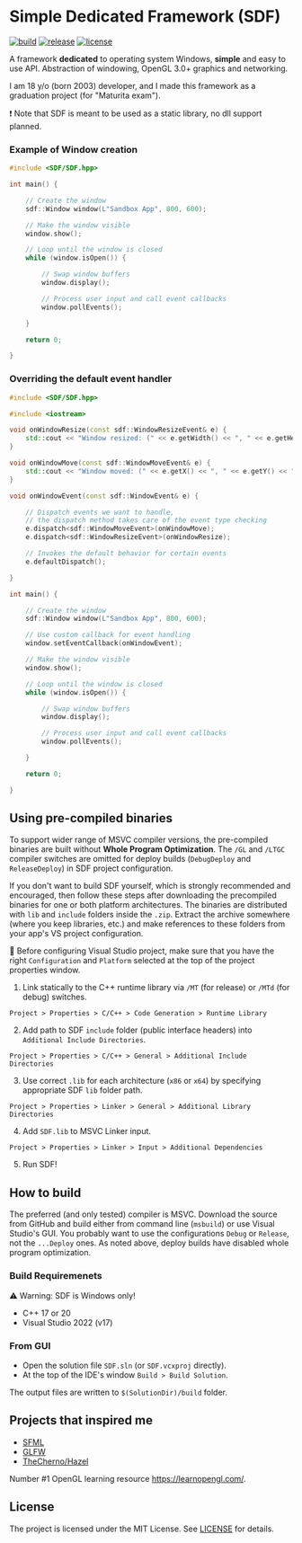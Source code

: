 # Simple Dedicated Framework (SDF)

[![build](https://github.com/Skulaurun/SDF/actions/workflows/msbuild.yml/badge.svg?branch=main)](https://github.com/Skulaurun/SDF/actions/workflows/msbuild.yml)
[![release](https://img.shields.io/github/v/release/Skulaurun/SDF)](https://github.com/Skulaurun/SDF/releases/latest)
[![license](https://img.shields.io/github/license/Skulaurun/SDF?color=blue)](https://github.com/Skulaurun/SDF/blob/main/LICENSE)

A framework **dedicated** to operating system Windows, **simple** and easy to use API. Abstraction of windowing, OpenGL 3.0+ graphics and networking.

I am 18 y/o (born 2003) developer, and I made this framework as a graduation project (for "Maturita exam").

❗ Note that SDF is meant to be used as a static library, no dll support planned.

### Example of Window creation
```cpp
#include <SDF/SDF.hpp>

int main() {

    // Create the window
    sdf::Window window(L"Sandbox App", 800, 600);

    // Make the window visible
    window.show();

    // Loop until the window is closed
    while (window.isOpen()) {

        // Swap window buffers
        window.display();

        // Process user input and call event callbacks
        window.pollEvents();

    }

    return 0;

}
```

### Overriding the default event handler
```cpp
#include <SDF/SDF.hpp>

#include <iostream>

void onWindowResize(const sdf::WindowResizeEvent& e) {
    std::cout << "Window resized: (" << e.getWidth() << ", " << e.getHeight() << ")\n";
}

void onWindowMove(const sdf::WindowMoveEvent& e) {
    std::cout << "Window moved: (" << e.getX() << ", " << e.getY() << ")\n";
}

void onWindowEvent(const sdf::WindowEvent& e) {

    // Dispatch events we want to handle,
    // the dispatch method takes care of the event type checking
    e.dispatch<sdf::WindowMoveEvent>(onWindowMove);
    e.dispatch<sdf::WindowResizeEvent>(onWindowResize);

    // Invokes the default behavior for certain events
    e.defaultDispatch();

}

int main() {

    // Create the window
    sdf::Window window(L"Sandbox App", 800, 600);

    // Use custom callback for event handling
    window.setEventCallback(onWindowEvent);

    // Make the window visible
    window.show();

    // Loop until the window is closed
    while (window.isOpen()) {

        // Swap window buffers
        window.display();

        // Process user input and call event callbacks
        window.pollEvents();

    }

    return 0;

}
```

## Using pre-compiled binaries

To support wider range of MSVC compiler versions, the pre-compiled binaries are built without **Whole Program Optimization**. The `/GL` and `/LTGC` compiler switches are omitted for deploy builds (`DebugDeploy` and `ReleaseDeploy`) in SDF project configuration.

If you don't want to build SDF yourself, which is strongly recommended and encouraged, then follow these steps after downloading the precompiled binaries for one or both platform architectures. The binaries are distributed with `lib` and `include` folders inside the `.zip`. Extract the archive somewhere (where you keep libraries, etc.) and make references to these folders from your app's VS project configuration.

📢 Before configuring Visual Studio project, make sure that you have the right `Configuration` and `Platform` selected at the top of the project properties window.

1. Link statically to the C++ runtime library via `/MT` (for release) or `/MTd` (for debug) switches.
```
Project > Properties > C/C++ > Code Generation > Runtime Library
```
2. Add path to SDF `include` folder (public interface headers) into `Additional Include Directories`.
```
Project > Properties > C/C++ > General > Additional Include Directories
```
3. Use correct `.lib` for each architecture (`x86` or `x64`) by specifying appropriate SDF `lib` folder path.
```
Project > Properties > Linker > General > Additional Library Directories
```
4. Add `SDF.lib` to MSVC Linker input.
```
Project > Properties > Linker > Input > Additional Dependencies
```
5. Run SDF!

## How to build

The preferred (and only tested) compiler is MSVC. Download the source from GitHub and build either from command line (`msbuild`) or use Visual Studio's GUI.
You probably want to use the configurations `Debug` or `Release`, not the `...Deploy` ones. As noted above, deploy builds have disabled whole program optimization.

### Build Requiremenets
⚠️ Warning: SDF is Windows only!
- C++ 17 or 20
- Visual Studio 2022 (v17)

### From GUI

- Open the solution file `SDF.sln` (or `SDF.vcxproj` directly).
- At the top of the IDE's window ```Build > Build Solution```.

The output files are written to `$(SolutionDir)/build` folder.

## Projects that inspired me

- [SFML](https://github.com/SFML/SFML)
- [GLFW](https://github.com/glfw/glfw)
- [TheCherno/Hazel](https://github.com/TheCherno/Hazel)

Number #1 OpenGL learning resource https://learnopengl.com/.

## License

The project is licensed under the MIT License. See [LICENSE](https://github.com/Skulaurun/SDF/blob/v1.0.0/LICENSE) for details.
